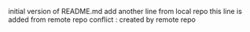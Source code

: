 initial  version  of  README.md 
add another line from local  repo
this line  is added from remote repo
conflict : created by remote repo
